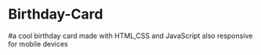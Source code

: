 # Birthday-Card
#a cool birthday card made with HTML,CSS and JavaScript also responsive for mobile devices

